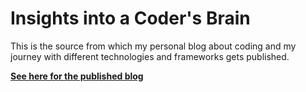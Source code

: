 # Insights into a Coder's Brain

This is the source from which my personal blog about coding and my journey with different technologies and frameworks gets published.

[**See here for the published blog**](https://blog.taktgeber.it/en/)
